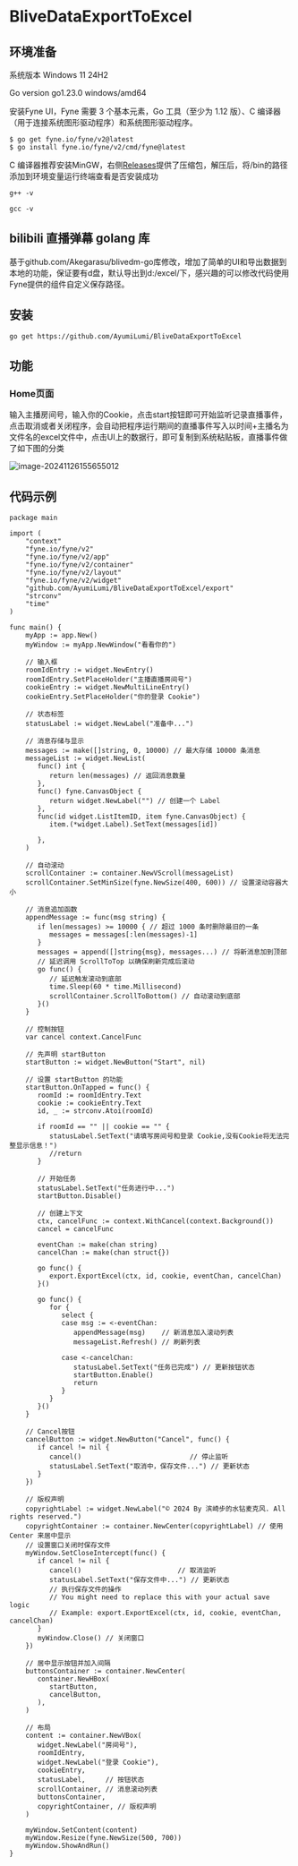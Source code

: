 # BliveDataExportToExcel

## 环境准备

系统版本  Windows 11 24H2

Go version go1.23.0 windows/amd64

安装Fyne UI，Fyne 需要 3 个基本元素，Go 工具（至少为 1.12 版）、C 编译器（用于连接系统图形驱动程序）和系统图形驱动程序。

```
$ go get fyne.io/fyne/v2@latest
$ go install fyne.io/fyne/v2/cmd/fyne@latest
```

 C 编译器推荐安装MinGW，右侧[Releases](https://github.com/AyumiLumi/BliveDataExportToExcel/releases)提供了压缩包，解压后，将/bin的路径添加到环境变量运行终端查看是否安装成功

```shell
g++ -v

gcc -v
```

## bilibili 直播弹幕 golang 库

基于github.com/Akegarasu/blivedm-go库修改，增加了简单的UI和导出数据到本地的功能，保证要有d盘，默认导出到d:/excel/下，感兴趣的可以修改代码使用Fyne提供的组件自定义保存路径。

## 安装

```shell
go get https://github.com/AyumiLumi/BliveDataExportToExcel
```

## 功能

### Home页面

输入主播房间号，输入你的Cookie，点击start按钮即可开始监听记录直播事件，点击取消或者关闭程序，会自动把程序运行期间的直播事件写入以时间+主播名为文件名的excel文件中，点击UI上的数据行，即可复制到系统粘贴板，直播事件做了如下图的分类

![image-20241126155655012](C:\Users\DELL\AppData\Roaming\Typora\typora-user-images\image-20241126155655012.png)

## 代码示例

```
package main

import (
    "context"
    "fyne.io/fyne/v2"
    "fyne.io/fyne/v2/app"
    "fyne.io/fyne/v2/container"
    "fyne.io/fyne/v2/layout"
    "fyne.io/fyne/v2/widget"
    "github.com/AyumiLumi/BliveDataExportToExcel/export"
    "strconv"
    "time"
)

func main() {
    myApp := app.New()
    myWindow := myApp.NewWindow("看看你的")

    // 输入框
    roomIdEntry := widget.NewEntry()
    roomIdEntry.SetPlaceHolder("主播直播房间号")
    cookieEntry := widget.NewMultiLineEntry()
    cookieEntry.SetPlaceHolder("你的登录 Cookie")

    // 状态标签
    statusLabel := widget.NewLabel("准备中...")

    // 消息存储与显示
    messages := make([]string, 0, 10000) // 最大存储 10000 条消息
    messageList := widget.NewList(
       func() int {
          return len(messages) // 返回消息数量
       },
       func() fyne.CanvasObject {
          return widget.NewLabel("") // 创建一个 Label
       },
       func(id widget.ListItemID, item fyne.CanvasObject) {
          item.(*widget.Label).SetText(messages[id])

       },
    )

    // 自动滚动
    scrollContainer := container.NewVScroll(messageList)
    scrollContainer.SetMinSize(fyne.NewSize(400, 600)) // 设置滚动容器大小

    // 消息追加函数
    appendMessage := func(msg string) {
       if len(messages) >= 10000 { // 超过 1000 条时删除最旧的一条
          messages = messages[:len(messages)-1]
       }
       messages = append([]string{msg}, messages...) // 将新消息加到顶部
       // 延迟调用 ScrollToTop 以确保刷新完成后滚动
       go func() {
          // 延迟触发滚动到底部
          time.Sleep(60 * time.Millisecond)
          scrollContainer.ScrollToBottom() // 自动滚动到底部
       }()
    }

    // 控制按钮
    var cancel context.CancelFunc

    // 先声明 startButton
    startButton := widget.NewButton("Start", nil)

    // 设置 startButton 的功能
    startButton.OnTapped = func() {
       roomId := roomIdEntry.Text
       cookie := cookieEntry.Text
       id, _ := strconv.Atoi(roomId)

       if roomId == "" || cookie == "" {
          statusLabel.SetText("请填写房间号和登录 Cookie,没有Cookie将无法完整显示信息！")
          //return
       }

       // 开始任务
       statusLabel.SetText("任务进行中...")
       startButton.Disable()

       // 创建上下文
       ctx, cancelFunc := context.WithCancel(context.Background())
       cancel = cancelFunc

       eventChan := make(chan string)
       cancelChan := make(chan struct{})

       go func() {
          export.ExportExcel(ctx, id, cookie, eventChan, cancelChan)
       }()

       go func() {
          for {
             select {
             case msg := <-eventChan:
                appendMessage(msg)    // 新消息加入滚动列表
                messageList.Refresh() // 刷新列表

             case <-cancelChan:
                statusLabel.SetText("任务已完成") // 更新按钮状态
                startButton.Enable()
                return
             }
          }
       }()
    }

    // Cancel按钮
    cancelButton := widget.NewButton("Cancel", func() {
       if cancel != nil {
          cancel()                           // 停止监听
          statusLabel.SetText("取消中，保存文件...") // 更新状态
       }
    })

    // 版权声明
    copyrightLabel := widget.NewLabel("© 2024 By 滨崎步的水钻麦克风. All rights reserved.")
    copyrightContainer := container.NewCenter(copyrightLabel) // 使用 Center 来居中显示
    // 设置窗口关闭时保存文件
    myWindow.SetCloseIntercept(func() {
       if cancel != nil {
          cancel()                        // 取消监听
          statusLabel.SetText("保存文件中...") // 更新状态
          // 执行保存文件的操作
          // You might need to replace this with your actual save logic
          // Example: export.ExportExcel(ctx, id, cookie, eventChan, cancelChan)
       }
       myWindow.Close() // 关闭窗口
    })

    // 居中显示按钮并加入间隔
    buttonsContainer := container.NewCenter(
       container.NewHBox(
          startButton,
          cancelButton,
       ),
    )

    // 布局
    content := container.NewVBox(
       widget.NewLabel("房间号"),
       roomIdEntry,
       widget.NewLabel("登录 Cookie"),
       cookieEntry,
       statusLabel,     // 按钮状态
       scrollContainer, // 消息滚动列表
       buttonsContainer,
       copyrightContainer, // 版权声明
    )

    myWindow.SetContent(content)
    myWindow.Resize(fyne.NewSize(500, 700))
    myWindow.ShowAndRun()
}
```